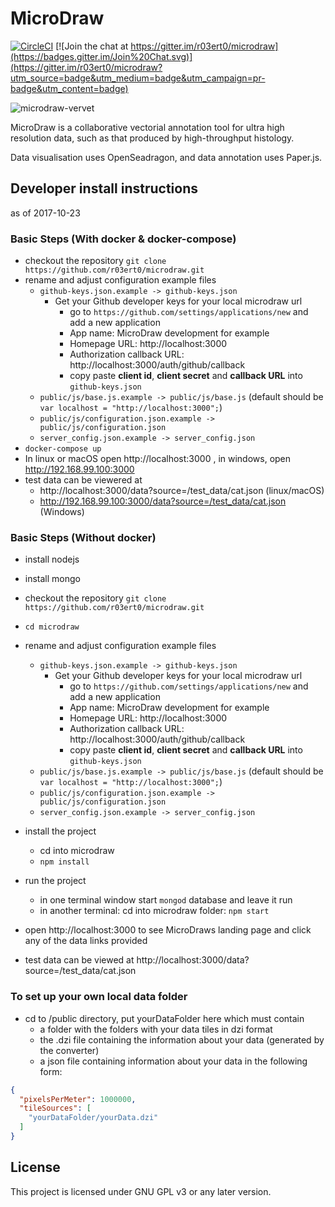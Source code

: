 # MicroDraw

[![CircleCI](https://circleci.com/gh/r03ert0/microdraw/tree/master.svg?style=shield)](https://circleci.com/gh/r03ert0/microdraw/tree/master) [![Join the chat at https://gitter.im/r03ert0/microdraw](https://badges.gitter.im/Join%20Chat.svg)](https://gitter.im/r03ert0/microdraw?utm_source=badge&utm_medium=badge&utm_campaign=pr-badge&utm_content=badge)

![microdraw-vervet](https://user-images.githubusercontent.com/2310732/31443628-40b315ec-ae9a-11e7-9c2e-d133b5921687.png)

MicroDraw is a collaborative vectorial annotation tool for ultra
high resolution data, such as that produced by high-throughput histology.

Data visualisation uses OpenSeadragon, and data annotation uses Paper.js.

## Developer install instructions
as of 2017-10-23

### Basic Steps (With docker & docker-compose)
* checkout the repository `git clone https://github.com/r03ert0/microdraw.git`
* rename and adjust configuration example files
  * `github-keys.json.example -> github-keys.json`
    * Get your Github developer keys for your local microdraw url
       * go to `https://github.com/settings/applications/new` and add a new application
       * App name: MicroDraw development for example
       * Homepage URL: http://localhost:3000
       * Authorization callback URL: http://localhost:3000/auth/github/callback
       * copy paste **client id**, **client secret** and **callback URL** into `github-keys.json`
  * `public/js/base.js.example -> public/js/base.js`
     (default should be `var localhost = "http://localhost:3000";`)
  * `public/js/configuration.json.example -> public/js/configuration.json`
  * `server_config.json.example -> server_config.json`
* `docker-compose up`
* In linux or macOS open http://localhost:3000 , in windows, open http://192.168.99.100:3000
* test data can be viewered at 
  * http://localhost:3000/data?source=/test_data/cat.json (linux/macOS)
  * http://192.168.99.100:3000/data?source=/test_data/cat.json (Windows)

### Basic Steps (Without docker)

* install nodejs
* install mongo

* checkout the repository `git clone https://github.com/r03ert0/microdraw.git`
* `cd microdraw`
* rename and adjust configuration example files
  * `github-keys.json.example -> github-keys.json`
    * Get your Github developer keys for your local microdraw url
       * go to `https://github.com/settings/applications/new` and add a new application
       * App name: MicroDraw development for example
       * Homepage URL: http://localhost:3000
       * Authorization callback URL: http://localhost:3000/auth/github/callback
       * copy paste **client id**, **client secret** and **callback URL** into `github-keys.json`
  * `public/js/base.js.example -> public/js/base.js`
     (default should be `var localhost = "http://localhost:3000";`)
  * `public/js/configuration.json.example -> public/js/configuration.json`
  * `server_config.json.example -> server_config.json`

* install the project
  * cd into microdraw
  * `npm install`
* run the project
  * in one terminal window start `mongod` database and leave it run
  * in another terminal: cd into microdraw folder: `npm start`
* open http://localhost:3000
  to see MicroDraws landing page and click any of the data links provided
* test data can be viewed at http://localhost:3000/data?source=/test_data/cat.json

### To set up your own local data folder
* cd to /public directory, put yourDataFolder here which must contain
    * a folder with the folders with your data tiles in dzi format
    * the .dzi file containing the information about your data (generated by the converter)
	* a json file containing information about your data in the following form:

```JSON
{
  "pixelsPerMeter": 1000000, 
  "tileSources": [
    "yourDataFolder/yourData.dzi"
  ]
}
```


## License
This project is licensed under GNU GPL v3 or any later version.

